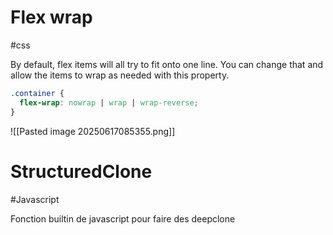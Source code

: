 # Flex wrap
#css 

By default, flex items will all try to fit onto one line. You can change that and allow the items to wrap as needed with this property.

```css
.container {
  flex-wrap: nowrap | wrap | wrap-reverse;
}
```
![[Pasted image 20250617085355.png]]


# StructuredClone
#Javascript 

Fonction builtin de javascript pour faire des deepclone
